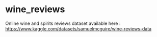 # wine_reviews
Online wine and spirits reviews dataset available here : https://www.kaggle.com/datasets/samuelmcguire/wine-reviews-data


